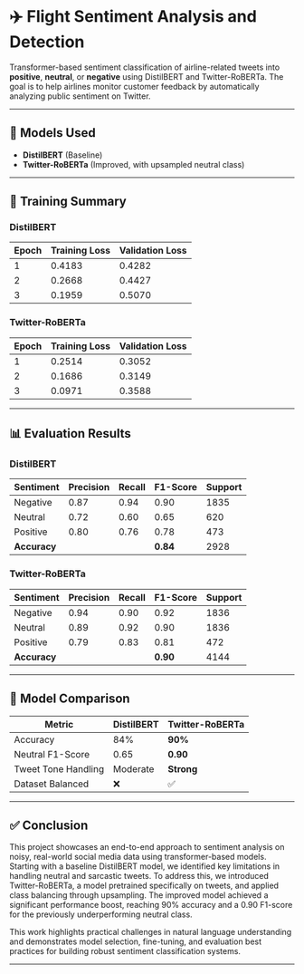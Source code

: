 # ✈️ Flight Sentiment Analysis and Detection

Transformer-based sentiment classification of airline-related tweets into **positive**, **neutral**, or **negative** using DistilBERT and Twitter-RoBERTa. The goal is to help airlines monitor customer feedback by automatically analyzing public sentiment on Twitter.

---

## 🔧 Models Used

- **DistilBERT** (Baseline)
- **Twitter-RoBERTa** (Improved, with upsampled neutral class)

---

## 🧠 Training Summary

### DistilBERT

| Epoch | Training Loss | Validation Loss |
|-------|----------------|------------------|
| 1     | 0.4183         | 0.4282           |
| 2     | 0.2668         | 0.4427           |
| 3     | 0.1959         | 0.5070           |

### Twitter-RoBERTa

| Epoch | Training Loss | Validation Loss |
|-------|----------------|------------------|
| 1     | 0.2514         | 0.3052           |
| 2     | 0.1686         | 0.3149           |
| 3     | 0.0971         | 0.3588           |

---

## 📊 Evaluation Results

### DistilBERT

| Sentiment | Precision | Recall | F1-Score | Support |
|-----------|-----------|--------|----------|---------|
| Negative  | 0.87      | 0.94   | 0.90     | 1835    |
| Neutral   | 0.72      | 0.60   | 0.65     | 620     |
| Positive  | 0.80      | 0.76   | 0.78     | 473     |
| **Accuracy** |         |        | **0.84** | 2928    |

### Twitter-RoBERTa

| Sentiment | Precision | Recall | F1-Score | Support |
|-----------|-----------|--------|----------|---------|
| Negative  | 0.94      | 0.90   | 0.92     | 1836    |
| Neutral   | 0.89      | 0.92   | 0.90     | 1836    |
| Positive  | 0.79      | 0.83   | 0.81     | 472     |
| **Accuracy** |         |        | **0.90** | 4144    |

---

## 🔄 Model Comparison

| Metric            | DistilBERT | Twitter-RoBERTa |
|------------------|------------|-----------------|
| Accuracy          | 84%        | **90%**         |
| Neutral F1-Score  | 0.65       | **0.90**        |
| Tweet Tone Handling | Moderate | **Strong**      |
| Dataset Balanced  | ❌         | ✅               |

---

## ✅ Conclusion

This project showcases an end-to-end approach to sentiment analysis on noisy, real-world social media data using transformer-based models. Starting with a baseline DistilBERT model, we identified key limitations in handling neutral and sarcastic tweets. To address this, we introduced Twitter-RoBERTa, a model pretrained specifically on tweets, and applied class balancing through upsampling. The improved model achieved a significant performance boost, reaching 90% accuracy and a 0.90 F1-score for the previously underperforming neutral class.

This work highlights practical challenges in natural language understanding and demonstrates model selection, fine-tuning, and evaluation best practices for building robust sentiment classification systems.

---

